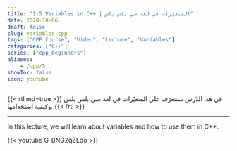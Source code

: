 ```yaml
---
title: "1-5 Variables in C++ | المتغيّرات في لغة سي بلس بلس"
date: 2020-10-06
draft: false
slug: variables-cpp
tags: ["CPP Course", "Video", "Lecture", "Variables"]
categories: ["C++"]
series: ["cpp_beginners"]
aliases:
    - /cpp/5
showToc: false
icon: youtube
---
```


{{< rtl md=true >}}
في هذا الدّرس سنتعرّف على المتغيّرات في لغة سي بلس بلس وكيفية استخدامها.
{{< /rtl >}}

---

In this lecture, we will learn about variables and how to use them in C++.


{{< youtube G-BNG2qZLdo >}}